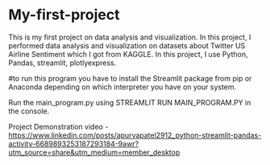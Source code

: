 # My-first-project
This is my first project on data analysis and visualization.
In this project, I performed data analysis and visualization on datasets about Twitter US Airline Sentiment which I got from KAGGLE.
In this project, I use Python, Pandas, streamlit, plotlyexpress.

#to run this program you have to install the Streamlit package from pip or Anaconda depending on which interpreter you have on your system.

Run the main_program.py using STREAMLIT RUN MAIN_PROGRAM.PY in the console.

Project Demonstration video - https://www.linkedin.com/posts/apurvapatel2912_python-streamlit-pandas-activity-6689893253187293184-9awr?utm_source=share&utm_medium=member_desktop


